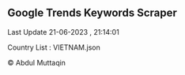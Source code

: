 

## Google Trends Keywords Scraper 
 
Last Update 21-06-2023 , 21:14:01

Country List :
VIETNAM.json



© Abdul Muttaqin 
